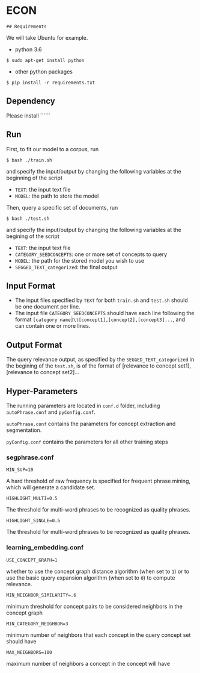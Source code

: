 # ECON


    ## Requirements

We will take Ubuntu for example.

* python 3.6
```
$ sudo apt-get install python
```
* other python packages
```
$ pip install -r requirements.txt
```

## Dependency

Please install ``````

## Run
First, to fit our model to a corpus, run
```
$ bash ./train.sh
```
and specify the input/output by changing the following variables at the beginning of the script
* ```TEXT```: the input text file
* ```MODEL```: the path to store the model

Then, query a specific set of documents, run
```
$ bash ./test.sh
```
and specify the input/output by changing the following variables at the begining of the script
* ```TEXT```: the input text file
* ```CATEGORY_SEEDCONCEPTS```: one or more set of concepts to query
* ```MODEL```: the path for the stored model you wish to use
* ```SEGGED_TEXT_categorized```: the final output

## Input Format
* The input files specified by ```TEXT``` for both ```train.sh``` and ```test.sh``` should be one document per line.
* The input file ```CATEGORY_SEEDCONCEPTS``` should have each line following the format ```[category name]\t[concept1],[concept2],[concept3]...```, and can contain one or more lines.

## Output Format
The query relevance output, as specified by the `SEGGED_TEXT_categorized` in the begining of the ```test.sh```, is of the format of [relevance to concept set1], [relevance to concept set2]...


## Hyper-Parameters
The running parameters are located in `conf.d` folder, including `autoPhrase.conf` and `pyConfig.conf`.

`autoPhrase.conf` contains the parameters for concept extraction and segmentation.

`pyConfig.conf` contains the parameters for all other training steps

### segphrase.conf

```
MIN_SUP=10
```

A hard threshold of raw frequency is specified for frequent phrase mining, which
will generate a candidate set.

```
HIGHLIGHT_MULTI=0.5
```

The threshold for multi-word phrases to be recognized as quality phrases.


```
HIGHLIGHT_SINGLE=0.5
```

The threshold for multi-word phrases to be recognized as quality phrases.

### learning_embedding.conf

```
USE_CONCEPT_GRAPH=1
```
whether to use the concept graph distance algorithm (when set to `1`) or to use the basic query expansion algorithm (when set to `0`) to compute relevance.

```
MIN_NEIGHBOR_SIMILARITY=.6
```
minimum threshold for concept pairs to be considered neighbors in the concept graph

```
MIN_CATEGORY_NEIGHBOR=3
```
minimum number of neighbors that each concept in the query concept set should have

```
MAX_NEIGHBORS=100
```
maximum number of neighbors a concept in the concept will have
